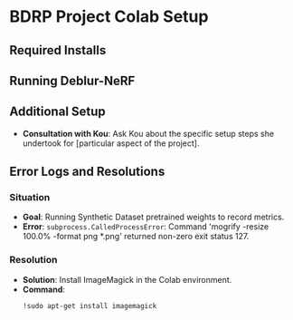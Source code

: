 # BDRP Project Colab Setup

## Required Installs

<!-- Instructions or list of required installations go here -->

## Running Deblur-NeRF

<!-- Instructions for running Deblur-NeRF -->

## Additional Setup

- **Consultation with Kou**: Ask Kou about the specific setup steps she undertook for [particular aspect of the project].

## Error Logs and Resolutions

### Situation
- **Goal**: Running Synthetic Dataset pretrained weights to record metrics.
- **Error**: `subprocess.CalledProcessError`: Command 'mogrify -resize 100.0% -format png *.png' returned non-zero exit status 127.

### Resolution
- **Solution**: Install ImageMagick in the Colab environment.
- **Command**:
  ```bash
  !sudo apt-get install imagemagick


